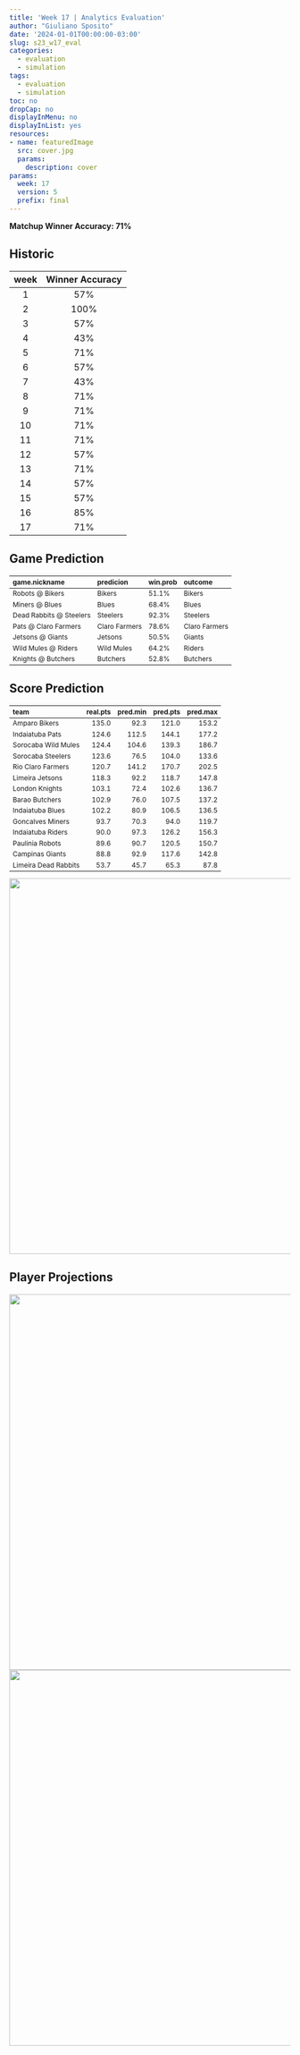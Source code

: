 ```yaml
---
title: 'Week 17 | Analytics Evaluation'
author: "Giuliano Sposito"
date: '2024-01-01T00:00:00-03:00'
slug: s23_w17_eval
categories:
  - evaluation
  - simulation
tags:
  - evaluation
  - simulation
toc: no
dropCap: no
displayInMenu: no
displayInList: yes
resources:
- name: featuredImage
  src: cover.jpg
  params:
    description: cover
params:
  week: 17
  version: 5
  prefix: final
---
```

<script src="{{< blogdown/postref >}}index_files/kePrint/kePrint.js"></script>
<link href="{{< blogdown/postref >}}index_files/lightable/lightable.css" rel="stylesheet" />
<script src="{{< blogdown/postref >}}index_files/kePrint/kePrint.js"></script>
<link href="{{< blogdown/postref >}}index_files/lightable/lightable.css" rel="stylesheet" />

**Matchup Winner Accuracy: 71%**

<!--more-->

## Historic

| week | Winner Accuracy |
|:----:|:---------------:|
| 1    |       57%       |
| 2    |       100%      |
| 3    |       57%       |
| 4    |       43%       |
| 5    |       71%       |
| 6    |       57%       |
| 7    |       43%       |
| 8    |       71%       |
| 9    |       71%       |
| 10   |       71%       |
| 11   |       71%       |
| 12   |       57%       |
| 13   |       71%       |
| 14   |       57%       |
| 15   |       57%       |
| 16   |       85%       |
| 17   |       71%       |








## Game Prediction

<table class="table" style="font-size: 12px; margin-left: auto; margin-right: auto;">
 <thead>
  <tr>
   <th style="text-align:left;"> game.nickname </th>
   <th style="text-align:left;"> predicion </th>
   <th style="text-align:left;"> win.prob </th>
   <th style="text-align:left;"> outcome </th>
  </tr>
 </thead>
<tbody>
  <tr>
   <td style="text-align:left;"> Robots @ Bikers </td>
   <td style="text-align:left;"> Bikers </td>
   <td style="text-align:left;"> 51.1% </td>
   <td style="text-align:left;"> Bikers </td>
  </tr>
  <tr>
   <td style="text-align:left;"> Miners @ Blues </td>
   <td style="text-align:left;"> Blues </td>
   <td style="text-align:left;"> 68.4% </td>
   <td style="text-align:left;"> Blues </td>
  </tr>
  <tr>
   <td style="text-align:left;"> Dead Rabbits @ Steelers </td>
   <td style="text-align:left;"> Steelers </td>
   <td style="text-align:left;"> 92.3% </td>
   <td style="text-align:left;"> Steelers </td>
  </tr>
  <tr>
   <td style="text-align:left;"> Pats @ Claro Farmers </td>
   <td style="text-align:left;"> Claro Farmers </td>
   <td style="text-align:left;"> 78.6% </td>
   <td style="text-align:left;"> Claro Farmers </td>
  </tr>
  <tr>
   <td style="text-align:left;"> Jetsons @ Giants </td>
   <td style="text-align:left;"> Jetsons </td>
   <td style="text-align:left;"> 50.5% </td>
   <td style="text-align:left;"> Giants </td>
  </tr>
  <tr>
   <td style="text-align:left;"> Wild Mules @ Riders </td>
   <td style="text-align:left;"> Wild Mules </td>
   <td style="text-align:left;"> 64.2% </td>
   <td style="text-align:left;"> Riders </td>
  </tr>
  <tr>
   <td style="text-align:left;"> Knights @ Butchers </td>
   <td style="text-align:left;"> Butchers </td>
   <td style="text-align:left;"> 52.8% </td>
   <td style="text-align:left;"> Butchers </td>
  </tr>
</tbody>
</table>


## Score Prediction

<table class="table" style="font-size: 12px; margin-left: auto; margin-right: auto;">
 <thead>
  <tr>
   <th style="text-align:left;"> team </th>
   <th style="text-align:right;"> real.pts </th>
   <th style="text-align:right;"> pred.min </th>
   <th style="text-align:right;"> pred.pts </th>
   <th style="text-align:right;"> pred.max </th>
  </tr>
 </thead>
<tbody>
  <tr>
   <td style="text-align:left;"> Amparo Bikers </td>
   <td style="text-align:right;"> 135.0 </td>
   <td style="text-align:right;"> 92.3 </td>
   <td style="text-align:right;"> 121.0 </td>
   <td style="text-align:right;"> 153.2 </td>
  </tr>
  <tr>
   <td style="text-align:left;"> Indaiatuba Pats </td>
   <td style="text-align:right;"> 124.6 </td>
   <td style="text-align:right;"> 112.5 </td>
   <td style="text-align:right;"> 144.1 </td>
   <td style="text-align:right;"> 177.2 </td>
  </tr>
  <tr>
   <td style="text-align:left;"> Sorocaba Wild Mules </td>
   <td style="text-align:right;"> 124.4 </td>
   <td style="text-align:right;"> 104.6 </td>
   <td style="text-align:right;"> 139.3 </td>
   <td style="text-align:right;"> 186.7 </td>
  </tr>
  <tr>
   <td style="text-align:left;"> Sorocaba Steelers </td>
   <td style="text-align:right;"> 123.6 </td>
   <td style="text-align:right;"> 76.5 </td>
   <td style="text-align:right;"> 104.0 </td>
   <td style="text-align:right;"> 133.6 </td>
  </tr>
  <tr>
   <td style="text-align:left;"> Rio Claro Farmers </td>
   <td style="text-align:right;"> 120.7 </td>
   <td style="text-align:right;"> 141.2 </td>
   <td style="text-align:right;"> 170.7 </td>
   <td style="text-align:right;"> 202.5 </td>
  </tr>
  <tr>
   <td style="text-align:left;"> Limeira Jetsons </td>
   <td style="text-align:right;"> 118.3 </td>
   <td style="text-align:right;"> 92.2 </td>
   <td style="text-align:right;"> 118.7 </td>
   <td style="text-align:right;"> 147.8 </td>
  </tr>
  <tr>
   <td style="text-align:left;"> London Knights </td>
   <td style="text-align:right;"> 103.1 </td>
   <td style="text-align:right;"> 72.4 </td>
   <td style="text-align:right;"> 102.6 </td>
   <td style="text-align:right;"> 136.7 </td>
  </tr>
  <tr>
   <td style="text-align:left;"> Barao Butchers </td>
   <td style="text-align:right;"> 102.9 </td>
   <td style="text-align:right;"> 76.0 </td>
   <td style="text-align:right;"> 107.5 </td>
   <td style="text-align:right;"> 137.2 </td>
  </tr>
  <tr>
   <td style="text-align:left;"> Indaiatuba Blues </td>
   <td style="text-align:right;"> 102.2 </td>
   <td style="text-align:right;"> 80.9 </td>
   <td style="text-align:right;"> 106.5 </td>
   <td style="text-align:right;"> 136.5 </td>
  </tr>
  <tr>
   <td style="text-align:left;"> Goncalves Miners </td>
   <td style="text-align:right;"> 93.7 </td>
   <td style="text-align:right;"> 70.3 </td>
   <td style="text-align:right;"> 94.0 </td>
   <td style="text-align:right;"> 119.7 </td>
  </tr>
  <tr>
   <td style="text-align:left;"> Indaiatuba Riders </td>
   <td style="text-align:right;"> 90.0 </td>
   <td style="text-align:right;"> 97.3 </td>
   <td style="text-align:right;"> 126.2 </td>
   <td style="text-align:right;"> 156.3 </td>
  </tr>
  <tr>
   <td style="text-align:left;"> Paulinia Robots </td>
   <td style="text-align:right;"> 89.6 </td>
   <td style="text-align:right;"> 90.7 </td>
   <td style="text-align:right;"> 120.5 </td>
   <td style="text-align:right;"> 150.7 </td>
  </tr>
  <tr>
   <td style="text-align:left;"> Campinas Giants </td>
   <td style="text-align:right;"> 88.8 </td>
   <td style="text-align:right;"> 92.9 </td>
   <td style="text-align:right;"> 117.6 </td>
   <td style="text-align:right;"> 142.8 </td>
  </tr>
  <tr>
   <td style="text-align:left;"> Limeira Dead Rabbits </td>
   <td style="text-align:right;"> 53.7 </td>
   <td style="text-align:right;"> 45.7 </td>
   <td style="text-align:right;"> 65.3 </td>
   <td style="text-align:right;"> 87.8 </td>
  </tr>
</tbody>
</table>


<img src="{{< blogdown/postref >}}index_files/figure-html/scoreChart-1.png" width="672" />

## Player Projections

<img src="{{< blogdown/postref >}}index_files/figure-html/pointsProj-1.png" width="672" />

<img src="{{< blogdown/postref >}}index_files/figure-html/projErrors-1.png" width="672" />

